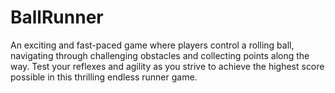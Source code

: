# BallRunner
An exciting and fast-paced game where players control a rolling ball, navigating through challenging obstacles and collecting points along the way. Test your reflexes and agility as you strive to achieve the highest score possible in this thrilling endless runner game.

